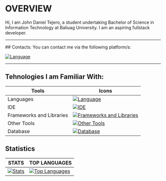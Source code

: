 # OVERVIEW
Hi, I am John Daniel Tejero, a student undertaking Bachelor of Science in Information Technology at Baliuag University. 
I am an aspiring fullstack developer.

<hr>
## Contacts:
You can contact me via the following platform/s: 

[![Language](https://skillicons.dev/icons?i=gmail&theme=dark)]([https://skillicons.dev](johndanieltejero23@gmail.com)) 
<hr>    

## Tehnologies I am Familiar With:

| Tools | Icons |
|----------|----------|
| Languages | [![Language](https://skillicons.dev/icons?i=html,css,java,kotlin,nodejs,js,ts,php,dart,cs,swift,py,md&theme=dark)]([https://skillicons.dev](https://github.com/JohnDanielTejero/JohnDanielTejero))  |
| IDE   |  [![IDE](https://skillicons.dev/icons?i=androidstudio,vscode,visualstudio&theme=dark)]([https://skillicons.dev](https://github.com/JohnDanielTejero/JohnDanielTejero)) |
| Frameworks and Libraries | [![Frameworks and Libraries](https://skillicons.dev/icons?i=angular,bootstrap,dotnet,express,flutter,laravel,nestjs,react,spring,tailwind&theme=dark)]([https://skillicons.dev](https://github.com/JohnDanielTejero/JohnDanielTejero)) |
| Other Tools | [![Other Tools](https://skillicons.dev/icons?i=aws,appwrite,anaconda,figma,github,git,docker,npm,gradle,maven,postman,vercel,vite&theme=dark)]([https://skillicons.dev](https://github.com/JohnDanielTejero/JohnDanielTejero))   |
| Database | [![Database](https://skillicons.dev/icons?i=firebase,mysql,postgres,sqlite,mongodb&theme=dark)]([https://skillicons.dev](https://github.com/JohnDanielTejero/JohnDanielTejero))   |

## Statistics
| **STATS** | **TOP LANGUAGES**  |
|-----|--------------|
|[![Stats](https://github-readme-stats.vercel.app/api?username=JohnDanielTejero&theme=nord)](https://github.com/JohnDanielTejero/JohnDanielTejero)|[![Top Languages](https://github-readme-stats.vercel.app/api/top-langs/?username=JohnDanielTejero&layout=compact&langs_count=5&theme=radical)](https://github.com/JohnDanielTejero/JohnDanielTejero)|

